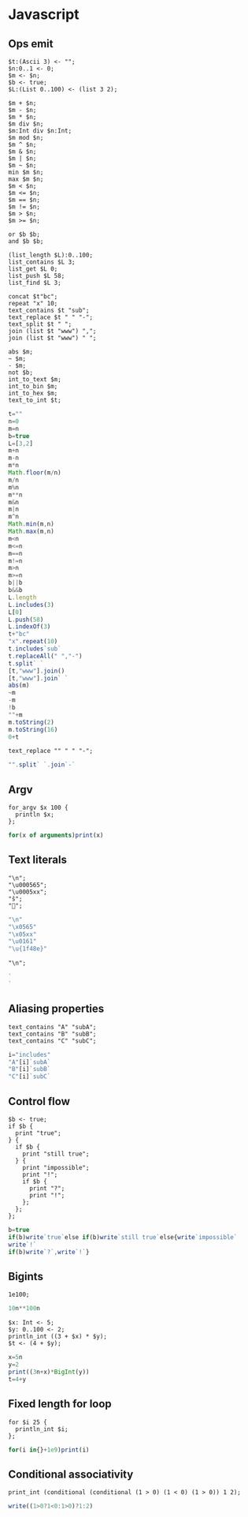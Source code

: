 # Javascript

## Ops emit

```polygolf
$t:(Ascii 3) <- "";
$n:0..1 <- 0;
$m <- $n;
$b <- true;
$L:(List 0..100) <- (list 3 2);

$m + $n;
$m - $n;
$m * $n;
$m div $n;
$m:Int div $n:Int;
$m mod $n;
$m ^ $n;
$m & $n;
$m | $n;
$m ~ $n;
min $m $n;
max $m $n;
$m < $n;
$m <= $n;
$m == $n;
$m != $n;
$m > $n;
$m >= $n;

or $b $b;
and $b $b;

(list_length $L):0..100;
list_contains $L 3;
list_get $L 0;
list_push $L 58;
list_find $L 3;

concat $t"bc";
repeat "x" 10;
text_contains $t "sub";
text_replace $t " " "-";
text_split $t " ";
join (list $t "www") ",";
join (list $t "www") " ";

abs $m;
~ $m;
- $m;
not $b;
int_to_text $m;
int_to_bin $m;
int_to_hex $m;
text_to_int $t;

```

```js nogolf
t=""
n=0
m=n
b=true
L=[3,2]
m+n
m-n
m*n
Math.floor(m/n)
m/n
m%n
m**n
m&n
m|n
m^n
Math.min(m,n)
Math.max(m,n)
m<n
m<=n
m==n
m!=n
m>n
m>=n
b||b
b&&b
L.length
L.includes(3)
L[0]
L.push(58)
L.indexOf(3)
t+"bc"
"x".repeat(10)
t.includes`sub`
t.replaceAll(" ","-")
t.split` `
[t,"www"].join()
[t,"www"].join` `
abs(m)
~m
-m
!b
""+m
m.toString(2)
m.toString(16)
0+t
```

```polygolf
text_replace "" " " "-";

```

```js
"".split` `.join`-`
```

## Argv

```polygolf
for_argv $x 100 {
  println $x;
};
```

```js
for(x of arguments)print(x)
```

## Text literals

```polygolf
"\n";
"\u000565";
"\u0005xx";
"š";
"💎";
```

```js nogolf 32..127
"\n"
"\x0565"
"\x05xx"
"\u0161"
"\u{1f48e}"
```

```polygolf
"\n";
```

```js nogolf
`
`
```

## Aliasing properties

```polygolf
text_contains "A" "subA";
text_contains "B" "subB";
text_contains "C" "subC";
```

```js
i="includes"
"A"[i]`subA`
"B"[i]`subB`
"C"[i]`subC`
```

## Control flow

```polygolf
$b <- true;
if $b {
  print "true";
} {
  if $b {
    print "still true";
  } {
    print "impossible";
    print "!";
    if $b {
      print "?";
      print "!";
    };
  };
};
```

```js nogolf
b=true
if(b)write`true`else if(b)write`still true`else{write`impossible`
write`!`
if(b)write`?`,write`!`}
```

## Bigints

```polygolf
1e100;
```

```js
10n**100n
```

```polygolf
$x: Int <- 5;
$y: 0..100 <- 2;
println_int ((3 + $x) * $y);
$t <- (4 + $y);
```

```js nogolf
x=5n
y=2
print((3n+x)*BigInt(y))
t=4+y
```

## Fixed length for loop

```polygolf
for $i 25 {
  println_int $i;
};
```

```js
for(i in{}+1e9)print(i)
```

## Conditional associativity

```polygolf
print_int (conditional (conditional (1 > 0) (1 < 0) (1 > 0)) 1 2);
```

```js nogolf
write((1>0?1<0:1>0)?1:2)
```
